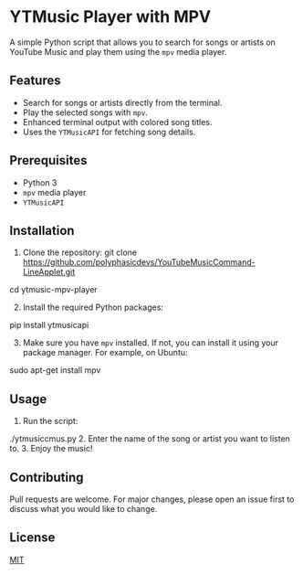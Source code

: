# YTMusic Player with MPV

A simple Python script that allows you to search for songs or artists on YouTube Music and play them using the `mpv` media player.

## Features

- Search for songs or artists directly from the terminal.
- Play the selected songs with `mpv`.
- Enhanced terminal output with colored song titles.
- Uses the `YTMusicAPI` for fetching song details.

## Prerequisites

- Python 3
- `mpv` media player
- `YTMusicAPI`

## Installation

1. Clone the repository:
git clone https://github.com/polyphasicdevs/YouTubeMusicCommand-LineApplet.git

cd ytmusic-mpv-player


2. Install the required Python packages:

pip install ytmusicapi

3. Make sure you have `mpv` installed. If not, you can install it using your package manager. For example, on Ubuntu:

sudo apt-get install mpv


## Usage

1. Run the script:

./ytmusiccmus.py
2. Enter the name of the song or artist you want to listen to.
3. Enjoy the music!

## Contributing

Pull requests are welcome. For major changes, please open an issue first to discuss what you would like to change.

## License

[MIT](https://choosealicense.com/licenses/mit/)
